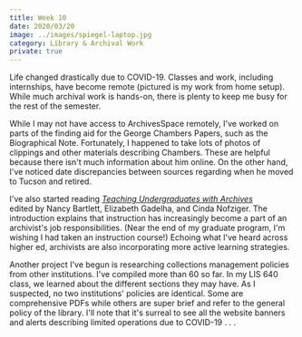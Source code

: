 ```yaml
---
title: Week 10
date: 2020/03/20
image: ../images/spiegel-laptop.jpg
category: Library & Archival Work
private: true
---
```


Life changed drastically due to COVID-19. Classes and work, including internships, have become remote (pictured is my work from home setup). While much archival work is hands-on, there is plenty to keep me busy for the rest of the semester.

While I may not have access to ArchivesSpace remotely, I've worked on parts of the finding aid for the George Chambers Papers, such as the Biographical Note. Fortunately, I happened to take lots of photos of clippings and other materials describing Chambers. These are helpful because there isn't much information about him online. On the other hand, I've noticed date discrepancies between sources regarding when he moved to Tucson and retired.

I've also started reading [_Teaching Undergraduates with Archives_](https://www.fulcrum.org/concern/monographs/5138jg565) edited by Nancy Bartlett, Elizabeth Gadelha, and Cinda Nofziger. The introduction explains that instruction has increasingly become a part of an archivist's job responsibilities. (Near the end of my graduate program, I'm wishing I had taken an instruction course!) Echoing what I've heard across higher ed, archivists are also incorporating more active learning strategies.

Another project I've begun is researching collections management policies from other institutions. I've compiled more than 60 so far. In my LIS 640 class, we learned about the different sections they may have. As I suspected, no two institutions' policies are identical. Some are comprehensive PDFs while others are super brief and refer to the general policy of the library. I'll note that it's surreal to see all the website banners and alerts describing limited operations due to COVID-19 . . .
